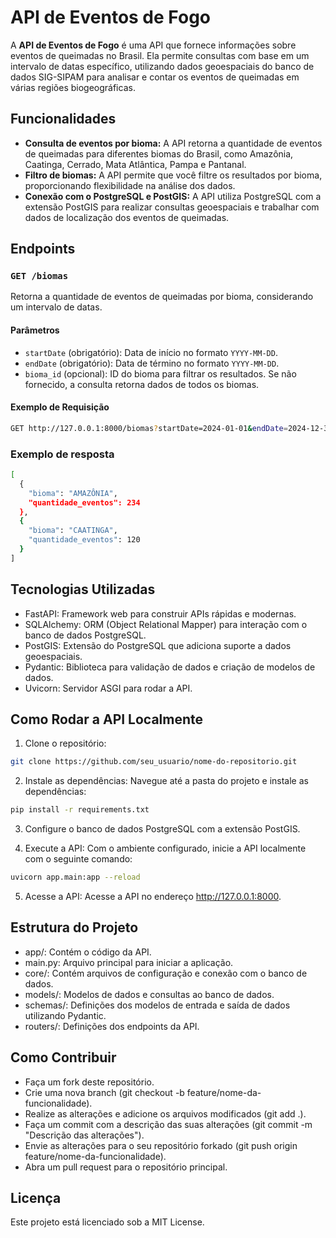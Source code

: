# API de Eventos de Fogo

A **API de Eventos de Fogo** é uma API que fornece informações sobre eventos de queimadas no Brasil. Ela permite consultas com base em um intervalo de datas específico, utilizando dados geoespaciais do banco de dados SIG-SIPAM para analisar e contar os eventos de queimadas em várias regiões biogeográficas.

## Funcionalidades

- **Consulta de eventos por bioma:** A API retorna a quantidade de eventos de queimadas para diferentes biomas do Brasil, como Amazônia, Caatinga, Cerrado, Mata Atlântica, Pampa e Pantanal.
- **Filtro de biomas:** A API permite que você filtre os resultados por bioma, proporcionando flexibilidade na análise dos dados.
- **Conexão com o PostgreSQL e PostGIS:** A API utiliza PostgreSQL com a extensão PostGIS para realizar consultas geoespaciais e trabalhar com dados de localização dos eventos de queimadas.

## Endpoints

### `GET /biomas`

Retorna a quantidade de eventos de queimadas por bioma, considerando um intervalo de datas.

#### Parâmetros

- `startDate` (obrigatório): Data de início no formato `YYYY-MM-DD`.
- `endDate` (obrigatório): Data de término no formato `YYYY-MM-DD`.
- `bioma_id` (opcional): ID do bioma para filtrar os resultados. Se não fornecido, a consulta retorna dados de todos os biomas.

#### Exemplo de Requisição

```bash
GET http://127.0.0.1:8000/biomas?startDate=2024-01-01&endDate=2024-12-31&bioma_id=1
```

### Exemplo de resposta

```bash
[
  {
    "bioma": "AMAZÔNIA",
    "quantidade_eventos": 234
  },
  {
    "bioma": "CAATINGA",
    "quantidade_eventos": 120
  }
]
```

## Tecnologias Utilizadas
- FastAPI: Framework web para construir APIs rápidas e modernas.
- SQLAlchemy: ORM (Object Relational Mapper) para interação com o banco de dados PostgreSQL.
- PostGIS: Extensão do PostgreSQL que adiciona suporte a dados geoespaciais.
- Pydantic: Biblioteca para validação de dados e criação de modelos de dados.
- Uvicorn: Servidor ASGI para rodar a API.

## Como Rodar a API Localmente
1. Clone o repositório:
```bash
git clone https://github.com/seu_usuario/nome-do-repositorio.git
```

2. Instale as dependências: Navegue até a pasta do projeto e instale as dependências:

```bash
pip install -r requirements.txt
```

3. Configure o banco de dados PostgreSQL com a extensão PostGIS.

4. Execute a API: Com o ambiente configurado, inicie a API localmente com o seguinte comando:

```bash
uvicorn app.main:app --reload
```

5. Acesse a API: Acesse a API no endereço http://127.0.0.1:8000.

## Estrutura do Projeto
- app/: Contém o código da API.
- main.py: Arquivo principal para iniciar a aplicação.
- core/: Contém arquivos de configuração e conexão com o banco de dados.
- models/: Modelos de dados e consultas ao banco de dados.
- schemas/: Definições dos modelos de entrada e saída de dados utilizando Pydantic.
- routers/: Definições dos endpoints da API.
  
## Como Contribuir
- Faça um fork deste repositório.
- Crie uma nova branch (git checkout -b feature/nome-da-funcionalidade).
- Realize as alterações e adicione os arquivos modificados (git add .).
- Faça um commit com a descrição das suas alterações (git commit -m "Descrição das alterações").
- Envie as alterações para o seu repositório forkado (git push origin feature/nome-da-funcionalidade).
- Abra um pull request para o repositório principal.
  
## Licença
Este projeto está licenciado sob a MIT License.
